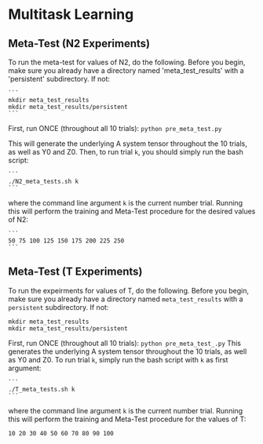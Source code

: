 # Multitask Learning

## Meta-Test (N2 Experiments)
To run the meta-test for values of N2, do the following. Before you begin, make sure you already have a directory named 'meta_test_results' with a 'persistent' subdirectory. If not:

    ```
    mkdir meta_test_results
    mkdir meta_test_results/persistent
    ```

First, run ONCE (throughout all 10 trials):
    ```
    python pre_meta_test.py
    ```

This will generate the underlying A system tensor throughout the 10 trials, as well as Y0 and Z0. Then, to run trial `k`, you should simply run the bash script:

    ```
    ./N2_meta_tests.sh k
    ```

where the command line argument `k` is the current number trial. Running this will perform the training and Meta-Test procedure for the desired values of N2:

    ```
    50 75 100 125 150 175 200 225 250
    ```

## Meta-Test (T Experiments)
To run the expeirments for values of T, do the following. Before you begin, make sure you already have a directory named `meta_test_results` with a `persistent` subdirectory. If not:

```
mkdir meta_test_results
mkdir meta_test_results/persistent
```

First, run ONCE (throughout all 10 trials):
    ```
    python pre_meta_test_.py
    ```
This generates the underlying A system tensor throughout the 10 trials, as well as Y0 and Z0. To run trial `k`, simply run the bash script with `k` as first argument:

    ```
    ./T_meta_tests.sh k
    ```

where the command line argument `k` is the current number trial. Running this will perform the training and Meta-Test procedure for the values of T:

```
10 20 30 40 50 60 70 80 90 100
```
  
